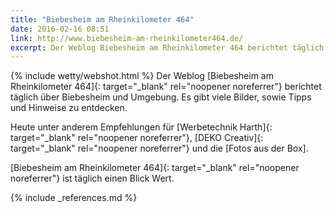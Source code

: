 ```yaml
---
title: "Biebesheim am Rheinkilometer 464"
date: 2016-02-16 08:51
link: http://www.biebesheim-am-rheinkilometer464.de/
excerpt: Der Weblog Biebesheim am Rheinkilometer 464 berichtet täglich über Biebesheim und Umgebung. Es gibt viele Bilder, sowie Tipps und Hinweise zu entdecken.
---
```

{% include wetty/webshot.html %} Der Weblog [Biebesheim am Rheinkilometer 464]{: target="_blank" rel="noopener noreferrer"} berichtet täglich über Biebesheim und Umgebung. Es gibt viele Bilder, sowie Tipps und Hinweise zu entdecken. 

Heute unter anderem Empfehlungen für [Werbetechnik Harth]{: target="_blank" rel="noopener noreferrer"}, [DEKO Creativ]{: target="_blank" rel="noopener noreferrer"} und die [Fotos aus der Box].

[Biebesheim am Rheinkilometer 464]{: target="_blank" rel="noopener noreferrer"} ist täglich einen Blick Wert.

{% include _references.md %}
